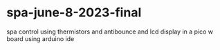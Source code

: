 # spa-june-8-2023-final
spa control using thermistors and antibounce and lcd display
in a pico w board using arduino ide
